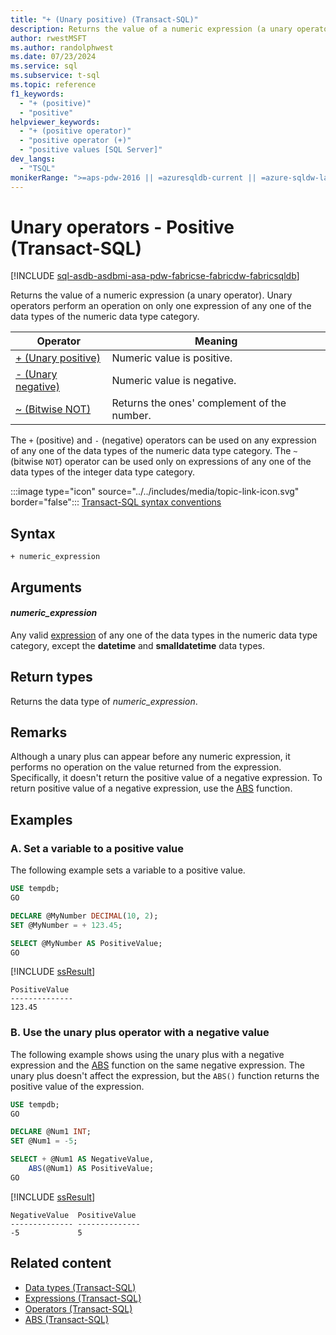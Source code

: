 ```yaml
---
title: "+ (Unary positive) (Transact-SQL)"
description: Returns the value of a numeric expression (a unary operator).
author: rwestMSFT
ms.author: randolphwest
ms.date: 07/23/2024
ms.service: sql
ms.subservice: t-sql
ms.topic: reference
f1_keywords:
  - "+ (positive)"
  - "positive"
helpviewer_keywords:
  - "+ (positive operator)"
  - "positive operator (+)"
  - "positive values [SQL Server]"
dev_langs:
  - "TSQL"
monikerRange: ">=aps-pdw-2016 || =azuresqldb-current || =azure-sqldw-latest || >=sql-server-2016 || >=sql-server-linux-2017 || =azuresqldb-mi-current || =fabric"
---
```


# Unary operators - Positive (Transact-SQL)

[!INCLUDE [sql-asdb-asdbmi-asa-pdw-fabricse-fabricdw-fabricsqldb](../../includes/applies-to-version/sql-asdb-asdbmi-asa-pdw-fabricse-fabricdw-fabricsqldb.md)]

Returns the value of a numeric expression (a unary operator). Unary operators perform an operation on only one expression of any one of the data types of the numeric data type category.

| Operator | Meaning |
| --- | --- |
| [+ (Unary positive)](unary-operators-positive.md) | Numeric value is positive. |
| [- (Unary negative)](unary-operators-negative.md) | Numeric value is negative. |
| [~ (Bitwise NOT)](bitwise-not-transact-sql.md) | Returns the ones' complement of the number. |

The `+` (positive) and `-` (negative) operators can be used on any expression of any one of the data types of the numeric data type category. The `~` (bitwise `NOT`) operator can be used only on expressions of any one of the data types of the integer data type category.

:::image type="icon" source="../../includes/media/topic-link-icon.svg" border="false"::: [Transact-SQL syntax conventions](../../t-sql/language-elements/transact-sql-syntax-conventions-transact-sql.md)

## Syntax

```syntaxsql
+ numeric_expression
```

## Arguments

#### *numeric_expression*

Any valid [expression](expressions-transact-sql.md) of any one of the data types in the numeric data type category, except the **datetime** and **smalldatetime** data types.

## Return types

Returns the data type of *numeric_expression*.

## Remarks

Although a unary plus can appear before any numeric expression, it performs no operation on the value returned from the expression. Specifically, it doesn't return the positive value of a negative expression. To return positive value of a negative expression, use the [ABS](../functions/abs-transact-sql.md) function.

## Examples

### A. Set a variable to a positive value

The following example sets a variable to a positive value.

```sql
USE tempdb;
GO

DECLARE @MyNumber DECIMAL(10, 2);
SET @MyNumber = + 123.45;

SELECT @MyNumber AS PositiveValue;
GO
```

[!INCLUDE [ssResult](../../includes/ssresult-md.md)]

```output
PositiveValue
--------------
123.45
```

### B. Use the unary plus operator with a negative value

The following example shows using the unary plus with a negative expression and the [ABS](../functions/abs-transact-sql.md) function on the same negative expression. The unary plus doesn't affect the expression, but the `ABS()` function returns the positive value of the expression.

```sql
USE tempdb;
GO

DECLARE @Num1 INT;
SET @Num1 = -5;

SELECT + @Num1 AS NegativeValue,
    ABS(@Num1) AS PositiveValue;
GO
```

[!INCLUDE [ssResult](../../includes/ssresult-md.md)]

```output
NegativeValue  PositiveValue
-------------- --------------
-5             5
```

## Related content

- [Data types (Transact-SQL)](../data-types/data-types-transact-sql.md)
- [Expressions (Transact-SQL)](expressions-transact-sql.md)
- [Operators (Transact-SQL)](operators-transact-sql.md)
- [ABS (Transact-SQL)](../functions/abs-transact-sql.md)
